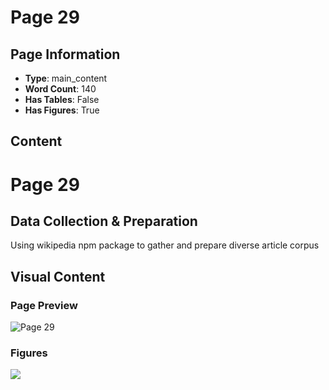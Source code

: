 # Page 29

## Page Information

- **Type**: main_content
- **Word Count**: 140
- **Has Tables**: False
- **Has Figures**: True

## Content

# Page 29

## Data Collection & Preparation

Using wikipedia npm package to gather and prepare diverse article corpus

<!-- image -->

## Visual Content

### Page Preview

![Page 29](/projects/llms/images/CAG_Chunked_Augmented_Generation_for_Google_Chromes_Builtin_Gemini_Nano_page_29.png)

### Figures

![](/projects/llms/figures/CAG_Chunked_Augmented_Generation_for_Google_Chromes_Builtin_Gemini_Nano_page_29_figure_1.png)

